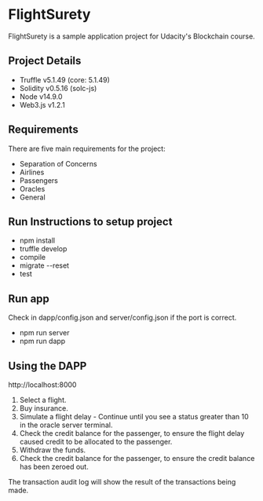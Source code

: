 # FlightSurety

FlightSurety is a sample application project for Udacity's Blockchain course.

## Project Details

-   Truffle v5.1.49 (core: 5.1.49)
-   Solidity v0.5.16 (solc-js)
-   Node v14.9.0
-   Web3.js v1.2.1

## Requirements

There are five main requirements for the project:

- Separation of Concerns
- Airlines
- Passengers
- Oracles
- General

## Run Instructions to setup project

-   npm install
-   truffle develop
-   compile
-   migrate --reset
-   test

## Run app

Check in dapp/config.json and server/config.json if the port is correct. 

-   npm run server
-   npm run dapp

## Using the DAPP

http://localhost:8000

1. Select a flight.
2. Buy insurance.
3. Simulate a flight delay - Continue until you see a status greater than 10 in the oracle server terminal.
4. Check the credit balance for the passenger, to ensure the flight delay caused credit to be allocated to the passenger.
5. Withdraw the funds.
6. Check the credit balance for the passenger, to ensure the credit balance has been zeroed out.

The transaction audit log will show the result of the transactions being made.
